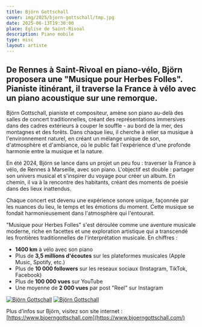 ```yaml
---
title: Björn Gottschall
cover: img/2025/bjorn-gottschall/tmp.jpg
date: 2025-06-13T19:30:00
place: Église de Saint-Rivoal
description: Piano mobile 
type: misc
layout: artiste
---
```

## De Rennes à Saint-Rivoal en piano-vélo, Björn proposera une "Musique pour Herbes Folles". Pianiste itinérant, il traverse la France à vélo avec un piano acoustique sur une remorque. 

Björn Gottschall, pianiste et compositeur, amène son piano au-delà des salles de concert traditionnelles, créant des représentations immersives dans des cadres extérieurs à couper le souffle - au bord de la mer, des montagnes et des forêts. Dans chaque lieu, il cherche à relier sa musique à l'environnement naturel, en créant un mélange unique de son, d'atmosphère et d'ambiance, où le public fait l'expérience d'une profonde harmonie entre la musique et la nature.

En été 2024, Björn se lance dans un projet un peu fou : traverser la France à vélo, de Rennes à Marseille, avec son piano. L'objectif est double : partager son univers musical et s'inspirer du voyage pour créer un album. En chemin, il va à la rencontre des habitants, créant des moments de poésie dans des lieux inattendus.

Chaque concert est devenu une expérience sonore unique, façonnée par les nuances du lieu, le temps et les émotions du moment. Cette musique se fondait harmonieusement dans l'atmosphère qui l'entourait.

"Musique pour Herbes Folles" s'est déroulée comme une aventure musicale moderne, riche en facettes et une exploration artistique qui a transcendé les frontières traditionnelles de l'interprétation musicale.
En chiffres :
  - __1400 km__ à vélo avec son piano
  - Plus de __3,5 millions d'écoutes__ sur les plateformes musicales (Apple Music, Spotify, etc.)
  - Plus de __10 000 followers__ sur les reseaux sociaux (Instagram, TikTok, Facebook)
  - Plus de __100 000 vues__ sur YouTube
  - Une moyenne de __2 000 vues__ par post "Reel" sur Instagram
  
[![Björn Gottschall](https://img.youtube.com/vi/Fy_r9fdAySo/0.jpg)](https://www.youtube.com/watch?v=Fy_r9fdAySo "Björn Gottschall")
[![Björn Gottschall](https://img.youtube.com/vi/q2Lr6cnGKeg/0.jpg)](https://www.youtube.com/watch?v=q2Lr6cnGKeg "Björn Gottschall")

Plus d’infos sur Björn, visitez son site internet : [https://www.bjoerngottschall.com](https://www.bjoerngottschall.com/)

